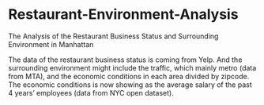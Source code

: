 # Restaurant-Environment-Analysis

The Analysis of the Restaurant Business Status and Surrounding Environment in Manhattan

The data of the restaurant business status is coming from Yelp. And the surrounding environment might include the traffic, which mainly metro (data from MTA), and the economic conditions in each area divided by zipcode. The economic conditions is now showing as the average salary of the past 4 years’ employees (data from NYC open dataset).
